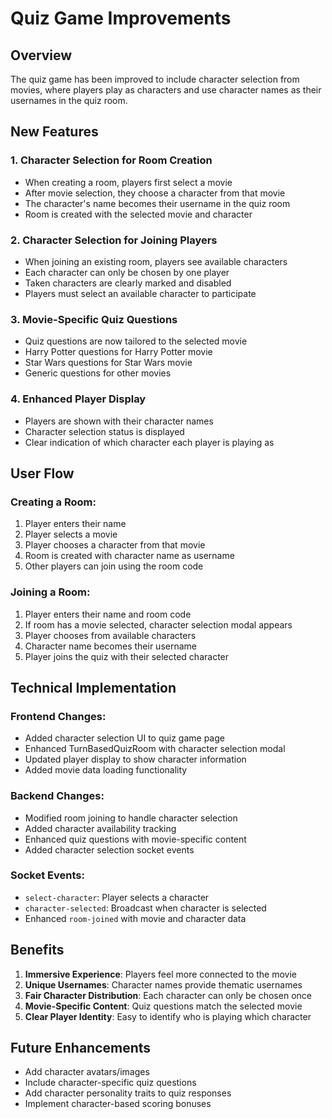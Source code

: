 # Quiz Game Improvements

## Overview
The quiz game has been improved to include character selection from movies, where players play as characters and use character names as their usernames in the quiz room.

## New Features

### 1. Character Selection for Room Creation
- When creating a room, players first select a movie
- After movie selection, they choose a character from that movie
- The character's name becomes their username in the quiz room
- Room is created with the selected movie and character

### 2. Character Selection for Joining Players
- When joining an existing room, players see available characters
- Each character can only be chosen by one player
- Taken characters are clearly marked and disabled
- Players must select an available character to participate

### 3. Movie-Specific Quiz Questions
- Quiz questions are now tailored to the selected movie
- Harry Potter questions for Harry Potter movie
- Star Wars questions for Star Wars movie
- Generic questions for other movies

### 4. Enhanced Player Display
- Players are shown with their character names
- Character selection status is displayed
- Clear indication of which character each player is playing as

## User Flow

### Creating a Room:
1. Player enters their name
2. Player selects a movie
3. Player chooses a character from that movie
4. Room is created with character name as username
5. Other players can join using the room code

### Joining a Room:
1. Player enters their name and room code
2. If room has a movie selected, character selection modal appears
3. Player chooses from available characters
4. Character name becomes their username
5. Player joins the quiz with their selected character

## Technical Implementation

### Frontend Changes:
- Added character selection UI to quiz game page
- Enhanced TurnBasedQuizRoom with character selection modal
- Updated player display to show character information
- Added movie data loading functionality

### Backend Changes:
- Modified room joining to handle character selection
- Added character availability tracking
- Enhanced quiz questions with movie-specific content
- Added character selection socket events

### Socket Events:
- `select-character`: Player selects a character
- `character-selected`: Broadcast when character is selected
- Enhanced `room-joined` with movie and character data

## Benefits
1. **Immersive Experience**: Players feel more connected to the movie
2. **Unique Usernames**: Character names provide thematic usernames
3. **Fair Character Distribution**: Each character can only be chosen once
4. **Movie-Specific Content**: Quiz questions match the selected movie
5. **Clear Player Identity**: Easy to identify who is playing which character

## Future Enhancements
- Add character avatars/images
- Include character-specific quiz questions
- Add character personality traits to quiz responses
- Implement character-based scoring bonuses